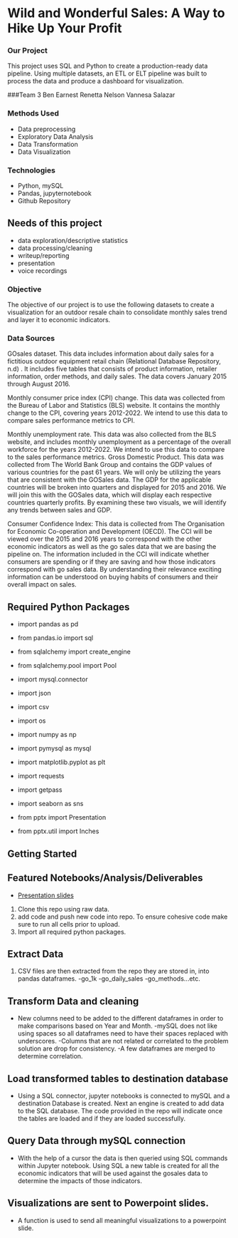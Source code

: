 # Wild and Wonderful Sales: A Way to Hike Up Your Profit

### Our Project
This project uses SQL and Python to create a production-ready data pipeline. Using multiple datasets, an ETL or ELT pipeline was built to process the data and produce a dashboard for visualization.

###Team 3
Ben Earnest
Renetta Nelson
Vannesa Salazar

### Methods Used
* Data preprocessing
* Exploratory Data Analysis
* Data Transformation
* Data Visualization


### Technologies
* Python, mySQL
* Pandas, jupyternotebook
* Github Repository

## Needs of this project

- data exploration/descriptive statistics
- data processing/cleaning
- writeup/reporting
- presentation
- voice recordings

### Objective
The objective of our project is to use the following datasets to create a visualization for an outdoor resale chain to consolidate monthly sales trend and layer it to economic indicators.

### Data Sources

GOsales dataset. This data includes information about daily sales for a fictitious outdoor equipment retail chain (Relational Database Repository, n.d) .  It includes five tables that consists of product information, retailer information, order methods, and daily sales.  The data covers January 2015 through August 2016. 

Monthly consumer price index (CPI) change.  This data was collected from the Bureau of Labor and Statistics (BLS) website.  It contains the monthly change to the CPI, covering years 2012-2022.  We intend to use this data to compare sales performance metrics to CPI.

Monthly unemployment rate.  This data was also collected from the BLS website, and includes monthly unemployment as a percentage of the overall workforce for the years 2012-2022.  We intend to use this data to compare to the sales performance metrics.
Gross Domestic Product.  This data was collected from The World Bank Group and contains the GDP values of various countries for the past 61 years. We will only be utilizing the years that are consistent with the GOSales data. The GDP for the applicable countries will be broken into quarters and displayed for 2015 and 2016. We will join this with the GOSales data, which will display each respective countries quarterly profits. By examining these two visuals, we will identify any trends between sales and GDP. 

Consumer Confidence Index: This data is collected from The Organisation for Economic Co-operation and Development (OECD). The CCI will be viewed over the 2015 and 2016 years to correspond with the other economic indicators as well as the go sales data that we are basing the pipeline on. The information included in the CCI will indicate whether consumers are spending or if they are saving and how those indicators correspond with go sales data. By understanding their relevance exciting information can be understood on buying habits of consumers and their overall impact on sales. 

## Required Python Packages
* import pandas as pd
* from pandas.io import sql
* from sqlalchemy import create_engine
* from sqlalchemy.pool import Pool
* import mysql.connector
* import json
* import csv
* import os

* import numpy as np
* import pymysql as mysql
* import matplotlib.pyplot as plt
* import requests
* import getpass
* import seaborn as sns
* from pptx import Presentation 
* from pptx.util import Inches 


## Getting Started

## Featured Notebooks/Analysis/Deliverables
* [Presentation slides ]()

1. Clone this repo using raw data.
2. add code and push new code into repo. To ensure cohesive code make sure to run all cells prior to upload. 
3. Import all required python packages. 

## Extract Data
1. CSV files are then extracted from the repo they are stored in, into pandas dataframes. 
-go_1k
-go_daily_sales
-go_methods...etc.

## Transform Data and cleaning
- New columns need to be added to the different dataframes in order to make comparisons based on Year and Month. 
-mySQL does not like using spaces so all dataframes need to have their spaces replaced with underscores. 
-Columns that are not related or correlated to the problem solution are drop for consistency. 
-A few dataframes are merged to determine correlation. 

## Load transformed tables to destination database
- Using a SQL connector, jupyter notebooks is connected to mySQL and a destination Database is created. Next an engine is created to add data to the SQL database. The code provided in the repo will indicate once the tables are loaded and if they are loaded successfully. 

## Query Data through mySQL connection
- With the help of a cursor the data is then queried using SQL commands within Jupyter notebook. Using SQL a new table is created for all the economic indicators that will be used against the gosales data to determine the impacts of those indicators. 

## Visualizations are sent to Powerpoint slides. 
- A function is used to send all meaningful visualizations to a powerpoint slide. 



